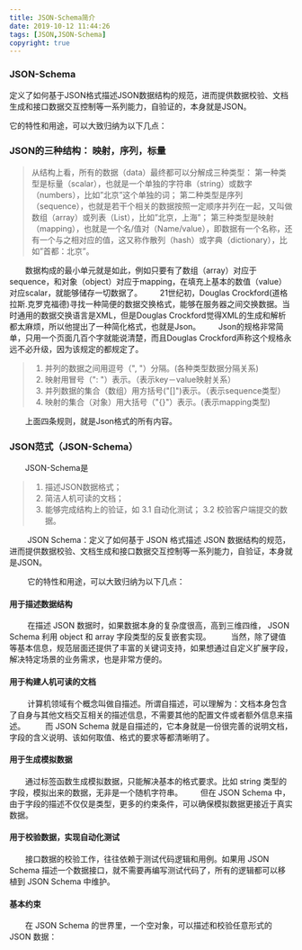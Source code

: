 ```yaml
---
title: JSON-Schema简介
date: 2019-10-12 11:44:26
tags: [JSON,JSON-Schema]
copyright: true
---
```

### JSON-Schema
定义了如何基于JSON格式描述JSON数据结构的规范，进而提供数据校验、文档生成和接口数据交互控制等一系列能力，自验证的，本身就是JSON。

它的特性和用途，可以大致归纳为以下几点：
### JSON的三种结构： 映射，序列，标量
> 从结构上看，所有的数据（data）最终都可以分解成三种类型：
> 第一种类型是标量（scalar），也就是一个单独的字符串（string）或数字（numbers），比如”北京”这个单独的词；
> 第二种类型是序列（sequence），也就是若干个相关的数据按照一定顺序并列在一起，又叫做数组（array）或列表（List），比如”北京，上海”；
> 第三种类型是映射（mapping），也就是一个名/值对（Name/value），即数据有一个名称，还有一个与之相对应的值，这又称作散列（hash）或字典（dictionary），比如”首都：北京”。

&emsp;&emsp;数据构成的最小单元就是如此，例如只要有了数组（array）对应于sequence，和对象（object）对应于mapping，在填充上基本的数值（value）对应scalar，就能够储存一切数据了。
&emsp;&emsp;21世纪初，Douglas Crockford(道格拉斯.克罗克福德)寻找一种简便的数据交换格式，能够在服务器之间交换数据。当时通用的数据交换语言是XML，但是Douglas Crockford觉得XML的生成和解析都太麻烦，所以他提出了一种简化格式，也就是Json。
&emsp;&emsp;Json的规格非常简单，只用一个页面几百个字就能说清楚，而且Douglas Crockford声称这个规格永远不必升级，因为该规定的都规定了。
>1. 并列的数据之间用逗号（", "）分隔。(各种类型数据分隔关系)
>2. 映射用冒号（": "）表示。（表示key－value映射关系）
>3. 并列数据的集合（数组）用方括号("[]")表示。（表示sequence类型）
>4. 映射的集合（对象）用大括号（"{}"）表示。(表示mapping类型)

&emsp;&emsp;上面四条规则，就是Json格式的所有内容。
### JSON范式（JSON-Schema）
&emsp;&emsp;JSON-Schema是

> 1. 描述JSON数据格式；
> 2. 简洁人机可读的文档；
> 3. 能够完成结构上的验证，如
> 3.1 自动化测试；
> 3.2 校验客户端提交的数据。

&emsp;&emsp; JSON Schema：定义了如何基于 JSON 格式描述 JSON 数据结构的规范，进而提供数据校验、文档生成和接口数据交互控制等一系列能力，自验证，本身就是JSON。

&emsp;&emsp; 它的特性和用途，可以大致归纳为以下几点：
#### 用于描述数据结构
&emsp;&emsp;   在描述 JSON 数据时，如果数据本身的复杂度很高，高到三维四维， JSON Schema 利用 object 和 array 字段类型的反复嵌套实现。
&emsp;&emsp;  当然，除了键值等基本信息，规范层面还提供了丰富的关键词支持，如果想通过自定义扩展字段，解决特定场景的业务需求，也是非常方便的。
#### 用于构建人机可读的文档
&emsp;&emsp; 计算机领域有个概念叫做自描述。所谓自描述，可以理解为：文档本身包含了自身与其他文档交互相关的描述信息，不需要其他的配置文件或者额外信息来描述。
&emsp;&emsp; 而 JSON Schema 就是自描述的，它本身就是一份很完善的说明文档，字段的含义说明、该如何取值、格式的要求等都清晰明了。
#### 用于生成模拟数据
&emsp;&emsp;通过标签函数生成模拟数据，只能解决基本的格式要求。比如 string 类型的字段，模拟出来的数据，无非是一个随机字符串。
&emsp;&emsp;但在 JSON Schema 中，由于字段的描述不仅仅是类型，更多的约束条件，可以确保模拟数据更接近于真实数据。
#### 用于校验数据，实现自动化测试
&emsp;&emsp;接口数据的校验工作，往往依赖于测试代码逻辑和用例。如果用 JSON Schema 描述一个数据接口，就不需要再编写测试代码了，所有的逻辑都可以移植到 JSON Schema 中维护。
#### 基本约束
 &emsp;&emsp;在 JSON Schema 的世界里，一个空对象，可以描述和校验任意形式的 JSON 数据：